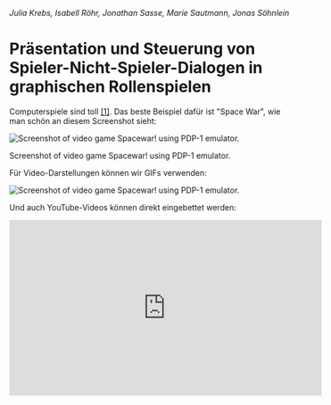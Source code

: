 *Julia Krebs, Isabell Röhr, Jonathan Sasse, Marie Sautmann, Jonas Söhnlein*
# Präsentation und Steuerung von Spieler-Nicht-Spieler-Dialogen in graphischen Rollenspielen

Computerspiele sind toll [[1]](chapters/03-Präsentation-und-Steuerung-von-Spieler-Nicht-Spieler-Dialogen-in-graphischen-Rollenspielen/quellen.md#1). Das beste Beispiel dafür ist "Space War", wie man schön an diesem Screenshot sieht:

![Screenshot of video game Spacewar! using PDP-1 emulator.](assets/wiki-commons-space-war-screenshot-01.png ':size=400' )
<figcaption>Screenshot of video game Spacewar! using PDP-1 emulator.</figcaption>

Für Video-Darstellungen können wir GIFs verwenden:

![Screenshot of video game Spacewar! using PDP-1 emulator.](https://i.imgur.com/qt4yZVL.gif)

Und auch YouTube-Videos können direkt eingebettet werden:

<iframe width="560" height="315" src="https://www.youtube-nocookie.com/embed/5Ma-qrUGbwg" frameborder="0" allow="accelerometer; autoplay; clipboard-write; encrypted-media; gyroscope; picture-in-picture" allowfullscreen></iframe>